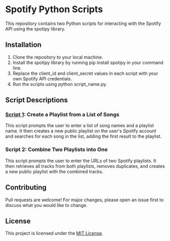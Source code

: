 # Spotify Python Scripts
This repository contains two Python scripts for interacting with the Spotify API using the spotipy library.

## Installation
1. Clone the repository to your local machine.
2. Install the spotipy library by running pip install spotipy in your command line.
3. Replace the client_id and client_secret values in each script with your own Spotify API credentials.
4. Run the scripts using python script_name.py.


## Script Descriptions
### [Script 1](Text2Playlist.py): Create a Playlist from a List of Songs
This script prompts the user to enter a list of song names and a playlist name. It then creates a new public playlist on the user's Spotify account and searches for each song in the list, adding the first result to the playlist.

### Script 2: Combine Two Playlists into One
This script prompts the user to enter the URLs of two Spotify playlists. It then retrieves all tracks from both playlists, removes duplicates, and creates a new public playlist with the combined tracks.

## Contributing
Pull requests are welcome! For major changes, please open an issue first to discuss what you would like to change.

## License
This project is licensed under the [MIT License](https://opensource.org/licenses/MIT).

